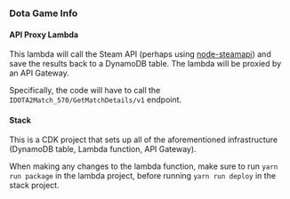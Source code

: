 ### Dota Game Info

#### API Proxy Lambda
This lambda will call the Steam API (perhaps using [node-steamapi](https://github.com/xDimGG/node-steamapi#)) and save the results back to a DynamoDB table. The lambda will be proxied by an API Gateway.

Specifically, the code will have to call the `IDOTA2Match_570/GetMatchDetails/v1` endpoint.

#### Stack
This is a CDK project that sets up all of the aforementioned infrastructure (DynamoDB table, Lambda function, API Gateway).

When making any changes to the lambda function, make sure to run `yarn run package` in the lambda project, before running `yarn run deploy` in the stack project.
